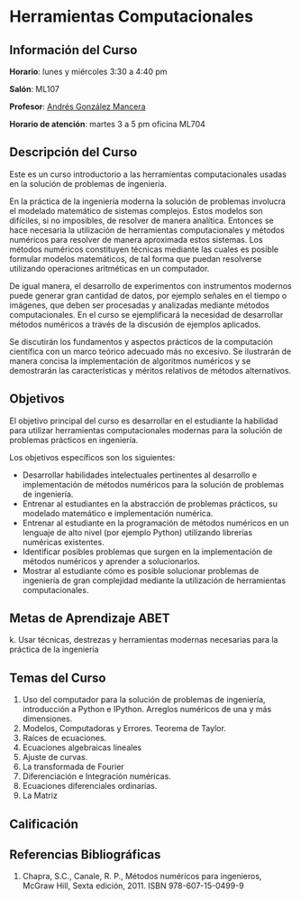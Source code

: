 # Herramientas Computacionales

## Información del Curso ##

**Horario**: lunes y miércoles 3:30 a 4:40 pm

**Salón**: ML107

**Profesor**: [Andrés González Mancera](http://andresgm.org)

**Horario de atención**: martes 3 a 5 pm oficina ML704


## Descripción del Curso ##

Este es un curso introductorio a las herramientas computacionales usadas en la solución de problemas de ingeniería.

En la práctica de la ingeniería moderna la solución de problemas involucra el modelado matemático de sistemas complejos. Estos modelos son difíciles, si no imposibles, de resolver de manera analítica. Entonces se hace necesaria la utilización de herramientas computacionales y métodos numéricos para resolver de manera aproximada estos sistemas. Los métodos numéricos constituyen técnicas mediante las cuales es posible formular modelos matemáticos, de tal forma que puedan resolverse utilizando operaciones aritméticas en un computador.

De igual manera, el desarrollo de experimentos con instrumentos modernos puede generar gran cantidad de datos, por ejemplo señales en el tiempo o imágenes, que deben ser procesadas y analizadas mediante métodos computacionales. En el curso se ejemplificará la necesidad de desarrollar métodos numéricos a través de la discusión de ejemplos aplicados.

Se discutirán los fundamentos y aspectos prácticos de la computación científica con un marco teórico adecuado más no excesivo. Se ilustrarán de manera concisa la implementación de algoritmos numéricos y se demostrarán las características y méritos relativos de métodos alternativos.

## Objetivos ##

El objetivo principal del curso es desarrollar en el estudiante la habilidad para utilizar herramientas computacionales modernas para la solución de problemas prácticos en ingeniería.

Los objetivos específicos son los siguientes:

* Desarrollar habilidades intelectuales pertinentes al desarrollo e implementación de métodos numéricos para la solución de problemas de ingeniería.
* Entrenar al estudiantes en la abstracción de problemas prácticos, su modelado matemático e implementación numérica.
* Entrenar al estudiante en la programación de métodos numéricos en un lenguaje de alto nivel (por ejemplo Python) utilizando librerías numéricas existentes.
* Identificar posibles problemas que surgen en la implementación de métodos numéricos y aprender a solucionarlos.
* Mostrar al estudiante cómo es posible solucionar problemas de ingeniería de gran complejidad mediante la utilización de herramientas computacionales.

## Metas de Aprendizaje ABET ##

k. Usar técnicas, destrezas y herramientas modernas necesarias para la práctica de la ingeniería

## Temas del Curso ##

1. Uso del computador para la solución de problemas de ingeniería, introducción a Python e IPython. Arreglos numéricos de una y más dimensiones.
2. Modelos, Computadoras y Errores. Teorema de Taylor.
3. Raíces de ecuaciones.
4. Ecuaciones algebraicas lineales
5. Ajuste de curvas.
6. La transformada de Fourier
7. Diferenciación e Integración numéricas.
8. Ecuaciones diferenciales ordinarias.
9. La Matriz

## Calificación ##


## Referencias Bibliográficas ##

1. Chapra, S.C., Canale, R. P., Métodos numéricos para ingenieros, McGraw Hill, Sexta edición, 2011. ISBN 978-607-15-0499-9

